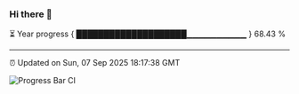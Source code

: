 ### Hi there 👋

⏳ Year progress { ████████████████████▁▁▁▁▁▁▁▁▁▁ } 68.43 %

---

⏰ Updated on Sun, 07 Sep 2025 18:17:38 GMT

![Progress Bar CI](https://github.com/liununu/liununu/workflows/Progress%20Bar%20CI/badge.svg)
